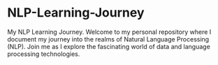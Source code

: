 # NLP-Learning-Journey
My NLP Learning Journey.
Welcome to my personal repository where I document my journey into the realms of Natural Language Processing (NLP). Join me as I explore the fascinating world of data and language processing technologies.
